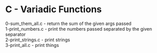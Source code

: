 # C - Variadic Functions

0-sum_them_all.c - return the sum of the given args passed  
1-print_numbers.c - print the numbers passed separated by the given separator  
2-print_strings.c - print strings  
3-print_all.c - print things
